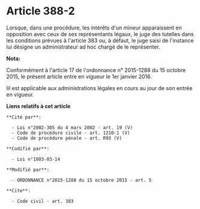 # Article 388-2

Lorsque, dans une procédure, les intérêts d'un mineur apparaissent en opposition avec ceux de ses représentants légaux, le
juge des tutelles dans les conditions prévues à l'article 383 ou, à défaut, le juge saisi de l'instance lui désigne un
administrateur ad hoc chargé de le représenter.

**Nota:**

Conformément à l'article 17 de l'ordonnance n° 2015-1288 du 15 octobre 2015, le présent article entre en vigueur le 1er
janvier 2016.

Iil est applicable aux administrations légales en cours au jour de son entrée en vigueur.

**Liens relatifs à cet article**

	**Cité par**:

	  - Loi n°2002-305 du 4 mars 2002 - art. 19 (V)
	  - Code de procédure civile - art. 1210-1 (V)
	  - Code de procédure pénale - art. R93 (V)

	**Codifié par**:

	  - Loi n°1803-03-14

	**Modifié par**:

	  - ORDONNANCE n°2015-1288 du 15 octobre 2015 - art. 5

	**Cite**:

	  - Code civil - art. 383
